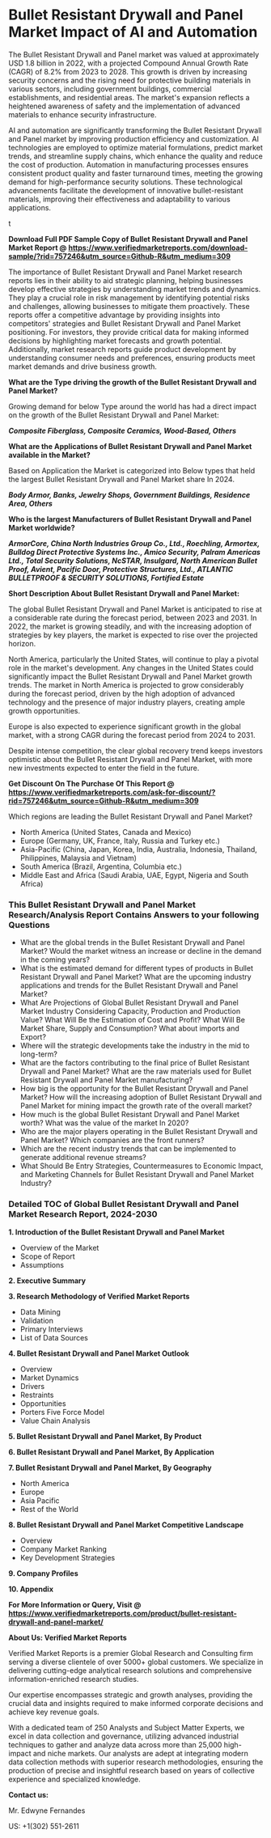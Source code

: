<meta name="title" content="Global Bullet Resistant Drywall and Panel Market Impact of AI and Automation"><meta name="description" content="The Bullet Resistant Drywall and Panel market was valued at approximately USD 1.8 billion in 2022, with a projected Compound Annual Growth Rate (CAGR) of 8.2% from 202"><meta name="title" content="Bullet Resistant Drywall and Panel Market Size, Share, Scope, Trends, Growth, Opportunities, Analysis, Forecast"><h1>Bullet Resistant Drywall and Panel Market Impact of AI and Automation</h1><p>The Bullet Resistant Drywall and Panel market was valued at approximately USD 1.8 billion in 2022, with a projected Compound Annual Growth Rate (CAGR) of 8.2% from 2023 to 2028. This growth is driven by increasing security concerns and the rising need for protective building materials in various sectors, including government buildings, commercial establishments, and residential areas. The market's expansion reflects a heightened awareness of safety and the implementation of advanced materials to enhance security infrastructure.</p><p>AI and automation are significantly transforming the Bullet Resistant Drywall and Panel market by improving production efficiency and customization. AI technologies are employed to optimize material formulations, predict market trends, and streamline supply chains, which enhance the quality and reduce the cost of production. Automation in manufacturing processes ensures consistent product quality and faster turnaround times, meeting the growing demand for high-performance security solutions. These technological advancements facilitate the development of innovative bullet-resistant materials, improving their effectiveness and adaptability to various applications.</p>t</p><p id="" class=""><strong>Download Full PDF Sample Copy of Bullet Resistant Drywall and Panel Market Report @ <a href="https://www.verifiedmarketreports.com/download-sample/?rid=757246&utm_source=Github-R&utm_medium=309" target="_blank">https://www.verifiedmarketreports.com/download-sample/?rid=757246&utm_source=Github-R&utm_medium=309</a></strong></p><p>The importance of&nbsp;Bullet Resistant Drywall and Panel Market research reports lies in their ability to aid strategic planning, helping businesses develop effective strategies by understanding market trends and dynamics. They play a crucial role in risk management by identifying potential risks and challenges, allowing businesses to mitigate them proactively. These reports offer a competitive advantage by providing insights into competitors' strategies and Bullet Resistant Drywall and Panel Market positioning. For investors, they provide critical data for making informed decisions by highlighting market forecasts and growth potential. Additionally, market research reports guide product development by understanding consumer needs and preferences, ensuring products meet market demands and drive business growth.</p><p><strong>What are the&nbsp;Type driving the growth of the Bullet Resistant Drywall and Panel Market?</strong></p><p id="" class="">Growing demand for below Type around the world has had a direct impact on the growth of the Bullet Resistant Drywall and Panel Market:</p><em><strong>Composite Fiberglass, Composite Ceramics, Wood-Based, Others</strong></em></p><strong>What are the&nbsp;Applications&nbsp;of Bullet Resistant Drywall and Panel Market available in the Market?</strong></p><p id="" class="">Based on Application the Market is categorized into Below types that held the largest Bullet Resistant Drywall and Panel Market share In 2024.</p><em><strong>Body Armor, Banks, Jewelry Shops, Government Buildings, Residence Area, Others</strong></em></p><strong>Who is the largest Manufacturers of Bullet Resistant Drywall and Panel Market worldwide?</strong></p><p><em><strong>ArmorCore, China North Industries Group Co., Ltd., Roechling, Armortex, Bulldog Direct Protective Systems Inc., Amico Security, Palram Americas Ltd., Total Security Solutions, NcSTAR, Insulgard, North American Bullet Proof, Avient, Pacific Door, Protective Structures, Ltd., ATLANTIC BULLETPROOF & SECURITY SOLUTIONS, Fortified Estate</strong></em></p><p id="" class=""><strong>Short Description About Bullet Resistant Drywall and Panel Market:</strong></p><p>The global Bullet Resistant Drywall and Panel Market is anticipated to rise at a considerable rate during the forecast period, between 2023 and 2031. In 2022, the market is growing steadily, and with the increasing adoption of strategies by key players, the market is expected to rise over the projected horizon.</p><p>North America, particularly the United States, will continue to play a pivotal role in the market's development. Any changes in the United States could significantly impact the Bullet Resistant Drywall and Panel Market growth trends. The market in North America is projected to grow considerably during the forecast period, driven by the high adoption of advanced technology and the presence of major industry players, creating ample growth opportunities.</p><p>Europe is also expected to experience significant growth in the global market, with a strong CAGR during the forecast period from 2024 to 2031.</p><p>Despite intense competition, the clear global recovery trend keeps investors optimistic about the Bullet Resistant Drywall and Panel Market, with more new investments expected to enter the field in the future.</p><p id="" class=""><strong>Get Discount On The Purchase Of This Report @ <a href="https://www.verifiedmarketreports.com/ask-for-discount/?rid=757246&utm_source=Github-R&utm_medium=309" target="_blank">https://www.verifiedmarketreports.com/ask-for-discount/?rid=757246&utm_source=Github-R&utm_medium=309</a></strong></p>Which regions are leading the Bullet Resistant Drywall and Panel Market?</p><ul><li>North America (United States, Canada and Mexico)</li><li>Europe (Germany, UK, France, Italy, Russia and Turkey etc.)</li><li>Asia-Pacific (China, Japan, Korea, India, Australia, Indonesia, Thailand, Philippines, Malaysia and Vietnam)</li><li>South America (Brazil, Argentina, Columbia etc.)</li><li>Middle East and Africa (Saudi Arabia, UAE, Egypt, Nigeria and South Africa)</li></ul><h3 id="" class="">This Bullet Resistant Drywall and Panel Market Research/Analysis Report Contains Answers to your following Questions</h3><ul><li>What are the global trends in the Bullet Resistant Drywall and Panel Market? Would the market witness an increase or decline in the demand in the coming years?</li><li>What is the estimated demand for different types of products in Bullet Resistant Drywall and Panel Market? What are the upcoming industry applications and trends for the Bullet Resistant Drywall and Panel Market?</li><li>What Are Projections of Global Bullet Resistant Drywall and Panel Market Industry Considering Capacity, Production and Production Value? What Will Be the Estimation of Cost and Profit? What Will Be Market Share, Supply and Consumption? What about imports and Export?</li><li>Where will the strategic developments take the industry in the mid to long-term?</li><li>What are the factors contributing to the final price of Bullet Resistant Drywall and Panel Market? What are the raw materials used for Bullet Resistant Drywall and Panel Market manufacturing?</li><li>How big is the opportunity for the Bullet Resistant Drywall and Panel Market? How will the increasing adoption of Bullet Resistant Drywall and Panel Market for mining impact the growth rate of the overall market?</li><li>How much is the global Bullet Resistant Drywall and Panel Market worth? What was the value of the market In 2020?</li><li>Who are the major players operating in the Bullet Resistant Drywall and Panel Market? Which companies are the front runners?</li><li>Which are the recent industry trends that can be implemented to generate additional revenue streams?</li><li>What Should Be Entry Strategies, Countermeasures to Economic Impact, and Marketing Channels for Bullet Resistant Drywall and Panel Market Industry?</li></ul><h3 id="" class="">Detailed TOC of Global Bullet Resistant Drywall and Panel Market Research Report, 2024-2030</h3><p id="" class=""><strong>1. Introduction of the Bullet Resistant Drywall and Panel Market</strong></p><ul><li>Overview of the Market</li><li>Scope of Report</li><li>Assumptions</li></ul><p id="" class=""><strong>2. Executive Summary</strong></p><p id="" class=""><strong>3. Research Methodology of Verified Market Reports</strong></p><ul><li>Data Mining</li><li>Validation</li><li>Primary Interviews</li><li>List of Data Sources</li></ul><p id="" class=""><strong>4. Bullet Resistant Drywall and Panel Market Outlook</strong></p><ul><li>Overview</li><li>Market Dynamics</li><li>Drivers</li><li>Restraints</li><li>Opportunities</li><li>Porters Five Force Model</li><li>Value Chain Analysis</li></ul><p id="" class=""><strong>5. Bullet Resistant Drywall and Panel Market, By Product</strong></p><p id="" class=""><strong>6. Bullet Resistant Drywall and Panel Market, By Application</strong></p><p id="" class=""><strong>7. Bullet Resistant Drywall and Panel Market, By Geography</strong></p><ul><li>North America</li><li>Europe</li><li>Asia Pacific</li><li>Rest of the World</li></ul><p id="" class=""><strong>8. Bullet Resistant Drywall and Panel Market Competitive Landscape</strong></p><ul><li>Overview</li><li>Company Market Ranking</li><li>Key Development Strategies</li></ul><p id="" class=""><strong>9. Company Profiles</strong></p><p id="" class=""><strong>10. Appendix</strong></p><p id="" class=""><strong>For More Information or Query, Visit @ <a href="https://www.verifiedmarketreports.com/product/bullet-resistant-drywall-and-panel-market/" target="_blank">https://www.verifiedmarketreports.com/product/bullet-resistant-drywall-and-panel-market/</a></strong></p><p id="" class=""><strong>About Us: Verified Market Reports</strong></p><p id="" class="">Verified Market Reports is a premier Global Research and Consulting firm serving a diverse clientele of over 5000+ global customers. We specialize in delivering cutting-edge analytical research solutions and comprehensive information-enriched research studies.</p><p id="" class="">Our expertise encompasses strategic and growth analyses, providing the crucial data and insights required to make informed corporate decisions and achieve key revenue goals.</p><p id="" class="">With a dedicated team of 250 Analysts and Subject Matter Experts, we excel in data collection and governance, utilizing advanced industrial techniques to gather and analyze data across more than 25,000 high-impact and niche markets. Our analysts are adept at integrating modern data collection methods with superior research methodologies, ensuring the production of precise and insightful research based on years of collective experience and specialized knowledge.</p><p id="" class=""><strong>Contact us:</strong></p><p id="" class="">Mr. Edwyne Fernandes</p><p id="" class="">US: +1(302) 551-2611</p>